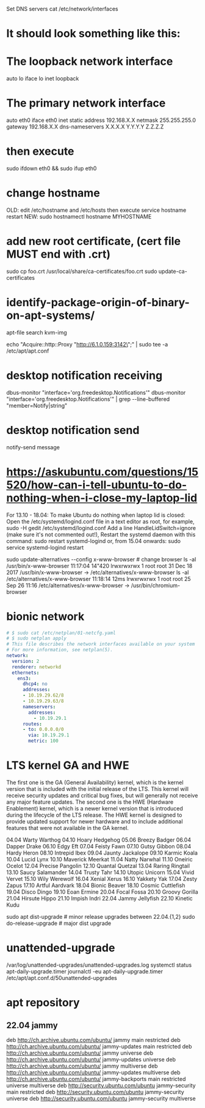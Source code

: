 Set DNS servers
cat /etc/network/interfaces
# It should look something like this:
# The loopback network interface
auto lo
iface lo inet loopback
# The primary network interface
auto eth0
iface eth0 inet static
address 192.168.X.X
netmask 255.255.255.0
gateway 192.168.X.X
dns-nameservers X.X.X.X Y.Y.Y.Y Z.Z.Z.Z
# then execute
sudo ifdown eth0 && sudo ifup eth0

# change hostname
OLD: edit /etc/hostname and /etc/hosts then execute service hostname restart
NEW: sudo hostnamectl hostname MYHOSTNAME

# add new root certificate, (cert file MUST end with .crt)
sudo cp foo.crt /usr/local/share/ca-certificates/foo.crt
sudo update-ca-certificates

# identify-package-origin-of-binary-on-apt-systems/
apt-file search kvm-img

echo "Acquire::http::Proxy \"http://6.1.0.159:3142\";" | sudo tee -a /etc/apt/apt.conf


# desktop notification receiving
dbus-monitor "interface='org.freedesktop.Notifications'"
dbus-monitor "interface='org.freedesktop.Notifications'"    | grep --line-buffered  "member=Notify\|string"
# desktop notification send
notify-send message


# https://askubuntu.com/questions/15520/how-can-i-tell-ubuntu-to-do-nothing-when-i-close-my-laptop-lid
For 13.10 - 18.04:
To make Ubuntu do nothing when laptop lid is closed:
Open the /etc/systemd/logind.conf file in a text editor as root, for example,
sudo -H gedit /etc/systemd/logind.conf
Add a line HandleLidSwitch=ignore (make sure it's not commented out!),
Restart the systemd daemon with this command:
sudo restart systemd-logind
or, from 15.04 onwards:
sudo service systemd-logind restart

sudo update-alternatives --config x-www-browser # change browser
ls -al /usr/bin/x-www-browser                                                                                                            11:17:04  14"420
lrwxrwxrwx 1 root root 31 Dec 18  2017 /usr/bin/x-www-browser -> /etc/alternatives/x-www-browser
ls -al /etc/alternatives/x-www-browser                                                                                                       11:18:14  12ms
 lrwxrwxrwx 1 root root 25 Sep 26 11:16 /etc/alternatives/x-www-browser -> /usr/bin/chromium-browser


# bionic network
```yaml
# $ sudo cat /etc/netplan/01-netcfg.yaml
# $ sudo netplan apply
# This file describes the network interfaces available on your system
# For more information, see netplan(5).
network:
  version: 2
  renderer: networkd
  ethernets:
    ens3:
      dhcp4: no
      addresses:
      - 10.19.29.62/8
      - 10.19.29.63/8
      nameservers:
        addresses:
          - 10.19.29.1
      routes:
      - to: 0.0.0.0/0
        via: 10.19.29.1
        metric: 100
```


# LTS kernel GA and HWE
The first one is the GA (General Availability) kernel, which is the kernel version that is included with the initial release of the LTS. This kernel will receive security updates and critical bug fixes, but will generally not receive any major feature updates.
The second one is the HWE (Hardware Enablement) kernel, which is a newer kernel version that is introduced during the lifecycle of the LTS release. The HWE kernel is designed to provide updated support for newer hardware and to include additional features that were not available in the GA kernel.


04.04 Warty Warthog
04.10 Hoary Hedgehog
05.06 Breezy Badger
06.04 Dapper Drake
06.10 Edgy Eft
07.04 Feisty Fawn
07.10 Gutsy Gibbon
08.04 Hardy Heron
08.10 Intrepid Ibex
09.04 Jaunty Jackalope
09.10 Karmic Koala
10.04 Lucid Lynx
10.10 Maverick Meerkat
11.04 Natty Narwhal
11.10 Oneiric Ocelot
12.04 Precise Pangolin
12.10 Quantal Quetzal
13.04 Raring Ringtail
13.10 Saucy Salamander
14.04 Trusty Tahr
14.10 Utopic Unicorn
15.04 Vivid Vervet
15.10 Wily Werewolf
16.04 Xenial Xerus
16.10 Yakkety Yak
17.04 Zesty Zapus
17.10 Artful Aardvark
18.04 Bionic Beaver
18.10 Cosmic Cuttlefish
19.04 Disco Dingo
19.10 Eoan Ermine
20.04 Focal Fossa
20.10 Groovy Gorilla
21.04 Hirsute Hippo
21.10 Impish Indri
22.04 Jammy Jellyfish
22.10 Kinetic Kudu

sudo apt dist-upgrade # minor release upgrades between 22.04.{1,2}
sudo do-release-upgrade # major dist upgrade

# unattended-upgrade
/var/log/unattended-upgrades/unattended-upgrades.log
systemctl status apt-daily-upgrade.timer
journalctl -eu apt-daily-upgrade.timer
/etc/apt/apt.conf.d/50unattended-upgrades

# apt repository
## 22.04 jammy
deb http://ch.archive.ubuntu.com/ubuntu/ jammy main restricted
deb http://ch.archive.ubuntu.com/ubuntu/ jammy-updates main restricted
deb http://ch.archive.ubuntu.com/ubuntu/ jammy universe
deb http://ch.archive.ubuntu.com/ubuntu/ jammy-updates universe
deb http://ch.archive.ubuntu.com/ubuntu/ jammy multiverse
deb http://ch.archive.ubuntu.com/ubuntu/ jammy-updates multiverse
deb http://ch.archive.ubuntu.com/ubuntu/ jammy-backports main restricted universe multiverse
deb http://security.ubuntu.com/ubuntu jammy-security main restricted
deb http://security.ubuntu.com/ubuntu jammy-security universe
deb http://security.ubuntu.com/ubuntu jammy-security multiverse
